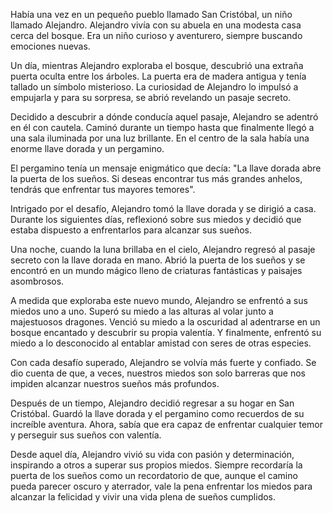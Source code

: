 
Había una vez en un pequeño pueblo llamado San Cristóbal, un niño llamado Alejandro. Alejandro vivía con su abuela en una modesta casa cerca del bosque. Era un niño curioso y aventurero, siempre buscando emociones nuevas.

Un día, mientras Alejandro exploraba el bosque, descubrió una extraña puerta oculta entre los árboles. La puerta era de madera antigua y tenía tallado un símbolo misterioso. La curiosidad de Alejandro lo impulsó a empujarla y para su sorpresa, se abrió revelando un pasaje secreto.

Decidido a descubrir a dónde conducía aquel pasaje, Alejandro se adentró en él con cautela. Caminó durante un tiempo hasta que finalmente llegó a una sala iluminada por una luz brillante. En el centro de la sala había una enorme llave dorada y un pergamino.

El pergamino tenía un mensaje enigmático que decía: "La llave dorada abre la puerta de los sueños. Si deseas encontrar tus más grandes anhelos, tendrás que enfrentar tus mayores temores".

Intrigado por el desafío, Alejandro tomó la llave dorada y se dirigió a casa. Durante los siguientes días, reflexionó sobre sus miedos y decidió que estaba dispuesto a enfrentarlos para alcanzar sus sueños.

Una noche, cuando la luna brillaba en el cielo, Alejandro regresó al pasaje secreto con la llave dorada en mano. Abrió la puerta de los sueños y se encontró en un mundo mágico lleno de criaturas fantásticas y paisajes asombrosos.

A medida que exploraba este nuevo mundo, Alejandro se enfrentó a sus miedos uno a uno. Superó su miedo a las alturas al volar junto a majestuosos dragones. Venció su miedo a la oscuridad al adentrarse en un bosque encantado y descubrir su propia valentía. Y finalmente, enfrentó su miedo a lo desconocido al entablar amistad con seres de otras especies.

Con cada desafío superado, Alejandro se volvía más fuerte y confiado. Se dio cuenta de que, a veces, nuestros miedos son solo barreras que nos impiden alcanzar nuestros sueños más profundos.

Después de un tiempo, Alejandro decidió regresar a su hogar en San Cristóbal. Guardó la llave dorada y el pergamino como recuerdos de su increíble aventura. Ahora, sabía que era capaz de enfrentar cualquier temor y perseguir sus sueños con valentía.

Desde aquel día, Alejandro vivió su vida con pasión y determinación, inspirando a otros a superar sus propios miedos. Siempre recordaría la puerta de los sueños como un recordatorio de que, aunque el camino pueda parecer oscuro y aterrador, vale la pena enfrentar los miedos para alcanzar la felicidad y vivir una vida plena de sueños cumplidos.